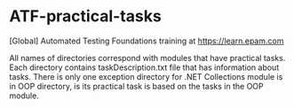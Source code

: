 # ATF-practical-tasks
[Global] Automated Testing Foundations training at https://learn.epam.com

All names of directories correspond with modules that have practical tasks. 
Each directory contains taskDescription.txt file that has information about tasks.
There is only one exception directory for .NET Collections module is in OOP directory,
is its practical task is based on the tasks in the OOP module.
